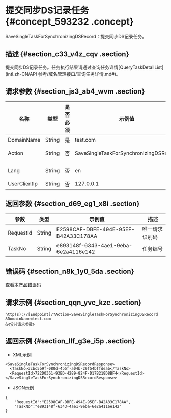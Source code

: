 # 提交同步DS记录任务 {#concept_593232 .concept}

SaveSingleTaskForSynchronizingDSRecord：提交同步DS记录任务。

## 描述 {#section_c33_v4z_cqv .section}

提交同步DS记录任务。任务执行结果请通过查询任务详情[QueryTaskDetailList](intl.zh-CN/API 参考/域名管理接口/查询任务详情.md#)。

## 请求参数 {#section_js3_ab4_wvm .section}

|名称|类型|是否必须|示例值|描述|
|--|--|----|---|--|
|DomainName|String|是|test.com|域名|
|Action|String|否|SaveSingleTaskForSynchronizingDSRecord|系统规定参数。取值：SaveSingleTaskForSynchronizingDSRecord。|
|Lang|String|否|en|接口返回错误信息语言，枚举值范围：zh 中文；en 英文。默认为en。|
|UserClientIp|String|否|127.0.0.1|用户IP|

## 返回参数 {#section_d69_eg1_x8i .section}

|参数|类型|示例值|描述|
|--|--|---|--|
|RequestId|String|E2598CAF-DBFE-494E-95EF-B42A33C178AA|唯一请求识别码|
|TaskNo|String|e893148f-6343-4ae1-9eba-6e2a4116e142|任务编号|

## 错误码 {#section_n8k_1y0_5da .section}

[查看本产品错误码](https://error-center.alibabacloud.com/status/product/Domain)

## 请求示例 {#section_qqn_yvc_kzc .section}

``` {#codeblock_iwc_l2w_4mq}
http(s)://[Endpoint]/?Action=SaveSingleTaskForSynchronizingDSRecord
&DomainName=test.com
&<公共请求参数>
```

## 返回示例 {#section_llf_g3e_i5p .section}

-   XML示例

``` {#codeblock_jmx_6jm_soo}
<SaveSingleTaskForSynchronizingDSRecordResponse>
  <TaskNo>3cbc5b9f-080d-4b5f-a04b-29f54bffdeab</TaskNo>
  <RequestId>722D0361-93BD-4289-824F-D17B218D8BF4</RequestId>
</SaveSingleTaskForSynchronizingDSRecordResponse>
```

-   JSON示例

``` {#codeblock_c2x_3if_mon}
{
    "RequestId":"E2598CAF-DBFE-494E-95EF-B42A33C178AA",
    "TaskNo":"e893148f-6343-4ae1-9eba-6e2a4116e142"
}
```


